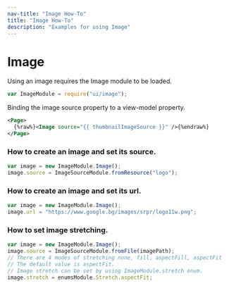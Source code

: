 ```yaml
---
nav-title: "Image How-To"
title: "Image How-To"
description: "Examples for using Image"
---
```

# Image
Using an image requires the Image module to be loaded.
``` JavaScript
var ImageModule = require("ui/image");
```
Binding the image source property to a view-model property.
```XML
<Page>
  {%raw%}<Image source="{{ thumbnailImageSource }}" />{%endraw%}
</Page>
```
### How to create an image and set its source.
``` JavaScript
var image = new ImageModule.Image();
image.source = ImageSourceModule.fromResource("logo");
```
### How to create an image and set its url.
``` JavaScript
var image = new ImageModule.Image();
image.url = "https://www.google.bg/images/srpr/logo11w.png";
```
### How to set image stretching.
``` JavaScript
var image = new ImageModule.Image();
image.source = ImageSourceModule.fromFile(imagePath);
// There are 4 modes of stretching none, fill, aspectFill, aspectFit
// The default value is aspectFit.
// Image stretch can be set by using ImageModule.stretch enum.
image.stretch = enumsModule.Stretch.aspectFit;
```
